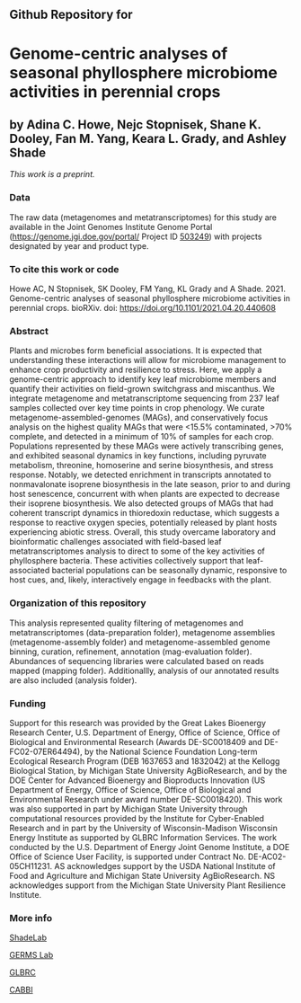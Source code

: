 ## Github Repository for
# Genome-centric analyses of seasonal phyllosphere microbiome activities in perennial crops

## by Adina C. Howe, Nejc Stopnisek, Shane K. Dooley, Fan M. Yang, Keara L. Grady, and Ashley Shade


<i>This work is a preprint.</i>


### Data
The raw data (metagenomes and metatranscriptomes) for this study are available in the Joint Genomes Institute Genome Portal (https://genome.jgi.doe.gov/portal/ Project ID [503249](https://genome.jgi.doe.gov/portal/Seadynanfunction)) with projects designated by year and product type.


### To cite this work or code
Howe AC, N Stopnisek, SK Dooley, FM Yang, KL Grady and A Shade.  2021.  Genome-centric analyses of seasonal phyllosphere microbiome activities in perennial crops.  bioRXiv. doi: https://doi.org/10.1101/2021.04.20.440608


### Abstract
Plants and microbes form beneficial associations. It is expected that understanding these interactions will allow for microbiome management to enhance crop productivity and resilience to stress.  Here, we apply a genome-centric approach to identify key leaf microbiome members and quantify their activities on field-grown switchgrass and miscanthus.  We integrate metagenome and metatranscriptome sequencing from 237 leaf samples collected over key time points in crop phenology. We curate metagenome-assembled-genomes (MAGs), and conservatively focus analysis on the highest quality MAGs that were <15.5% contaminated, >70% complete, and detected in a minimum of 10% of samples for each crop.  Populations represented by these MAGs were actively transcribing genes, and exhibited seasonal dynamics in key functions, including pyruvate metabolism, threonine, homoserine and serine biosynthesis, and stress response.  Notably, we detected enrichment in transcripts annotated to nonmavalonate isoprene biosynthesis in the late season, prior to and during host senescence, concurrent with when plants are expected to decrease their isoprene biosynthesis.  We also detected groups of MAGs that had coherent transcript dynamics in thioredoxin reductase, which suggests a response to reactive oxygen species, potentially released by plant hosts experiencing abiotic stress.  Overall, this study overcame laboratory and bioinformatic challenges associated with field-based leaf metatranscriptomes analysis to direct to some of the key activities of phyllosphere bacteria. These activities collectively support that leaf-associated bacterial populations can be seasonally dynamic, responsive to host cues, and, likely, interactively engage in feedbacks with the plant.  

### Organization of this repository
This analysis represented quality filtering of metagenomes and metatranscriptomes (data-preparation folder), metagenome assemblies (metagenome-assembly folder) and metagenome-assembled genome binning, curation, refinement, annotation (mag-evaluation folder).  Abundances of sequencing libraries were calculated based on reads mapped (mapping folder).  Additionallly, analysis of our annotated results are also included (analysis folder).  



### Funding
Support for this research was provided by the Great Lakes Bioenergy Research Center, U.S. Department of Energy, Office of Science, Office of Biological and Environmental Research (Awards DE-SC0018409 and DE-FC02-07ER64494), by the National Science Foundation Long-term Ecological Research Program (DEB 1637653 and 1832042) at the Kellogg Biological Station, by Michigan State University AgBioResearch, and by the DOE Center for Advanced Bioenergy and Bioproducts Innovation (US Department of Energy, Office of Science, Office of Biological and Environmental Research under award number DE-SC0018420).  This work was also supported in part by Michigan State University through computational resources provided by the Institute for Cyber-Enabled Research and in part by the University of Wisconsin-Madison Wisconsin Energy Institute as supported by GLBRC Information Services. The work conducted by the U.S. Department of Energy Joint Genome Institute, a DOE Office of Science User Facility, is supported under Contract No. DE-AC02-05CH11231.  AS acknowledges support by the USDA National Institute of Food and Agriculture and Michigan State University AgBioResearch. NS acknowledges support from the Michigan State University Plant Resilience Institute.  



### More info
[ShadeLab](http://ashley17061.wixsite.com/shadelab/home)

[GERMS Lab](http://www.germslab.org/about/)

[GLBRC](https://www.glbrc.org/)

[CABBI](https://cabbi.bio/)
